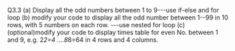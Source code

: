 Q3.3 (a) Display all the odd numbers between 1 to 9---use if-else and for loop
         (b) modify your code to display all the odd number between 1--99 in 10 rows, with 5 numbers on each row. ---use nested for loop
         (c) (optional)modify your code to display times table for even No. between 1 and 9, e.g. 2*2=4 ….8*8=64 in 4 rows and 4 columns.
